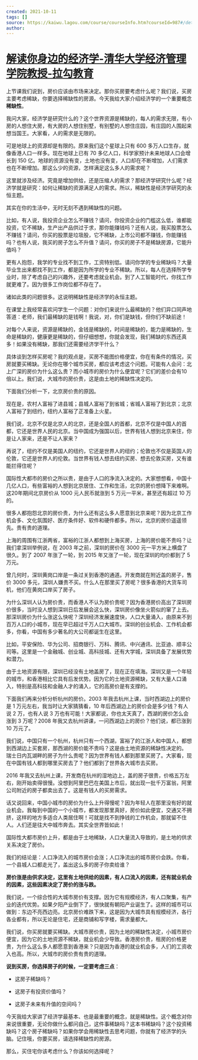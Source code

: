 ```yaml
---
created: 2021-10-11
tags: []
source: https://kaiwu.lagou.com/course/courseInfo.htm?courseId=987#/detail/pc?id=7794
author: 
---
```


# [解读你身边的经济学-清华大学经济管理学院教授-拉勾教育](https://kaiwu.lagou.com/course/courseInfo.htm?courseId=987#/detail/pc?id=7794)


上节课我们说到，房价应该由市场来决定。那你买房要考虑什么呢？我们说，买房主要考虑稀缺，你要选择稀缺性的房源。今天我给大家介绍经济学的一个重要概念**稀缺性**。

我问大家，经济学是研究什么的？这个世界资源是稀缺的，每人的需求无限，有小房的人想住大房，有大房的人想住别墅，有别墅的人想住庄园，有庄园的人围起来想当国王。大家看，人的需求是无限的。

可是地球上的资源却是有限的。原来我们这个星球上只有 600 多万人口生存，就像香港人口一样多。现在地球上已有 70 多亿人口，科学家预计未来地球人口会增长到 150 亿。地球的资源没有变，土地也没有变，人口却在不断增加，人们需求也在不断增加。那这么少的资源，怎样满足这么多人的需求呢？

这里就涉及经济。究竟是增加供给，还是压缩人的需求？那经济学研究什么呢？经济学就是研究：如何让稀缺的资源满足人的需求。所以，稀缺性是经济学研究的永恒主题。

其实在你的生活中，无时无刻不遇到稀缺性的问题。

比如，有人说，我投资企业怎么不赚钱？请问，你投资企业的门槛这么低，谁都能投资，它不稀缺，生产出产品供过于求，那你能赚钱吗？还有人说，我买股票怎么不赚钱？请问，你买的股票是垃圾股，它不稀缺，上市公司都不赚钱，你能赚钱吗？也有人说，我买的房子怎么不升值？请问，你买的房子不是稀缺房源，它能升值吗？

更有人抱怨，我学的专业找不到工作，工资特别低。请问你学的专业稀缺吗？大量毕业生出来都找不到工作，都是因为所学的专业不稀缺。所以，每人在选择所学专业时，除了考虑自己的兴趣外，还要考虑就业机会。到了人工智能时代，你找工作就更难了。因为很多工作岗位都不存在了。

诸如此类的问题很多。这说明稀缺性是经济学的永恒主题。

在课堂上我经常喜欢问学生一个问题：对你们来说什么最稀缺的？他们异口同声地答道：老师，我们最稀缺的是钱啊！我说，对，你们是缺钱，但你们不缺前途！

对每个人来说，资源是稀缺的，金钱是稀缺的，时间是稀缺的，能力是稀缺的，生命是稀缺的，健康更是稀缺的，但仔细想想，你就会发现，我们稀缺的东西还真多！如果没有稀缺，那我们还需要经济学干什么？

具体谈到怎样买房呢？我的观点是，买房不能图价格便宜，你在有条件的情况，买房就要买稀缺。无论你在哪个城市买房，都应该考虑这个问题。可能有人会问：北上广深的房价为什么这么贵？而小城市的房价为什么便宜呢？它们的差价会有10倍以上。我们说，大城市的房价贵，这是由土地的稀缺性决定的。

下面我们分析一下，北京房价贵的原因。

现在是，农村人富裕了进县城；县城人富裕了到省城；省城人富裕了到北京；北京人富裕了到纽约，纽约人富裕了正准备上火星。

我们说，北京不仅是北京人的北京，还是全国人的首都，北京不仅是中国人的首都，它还是世界人民的北京。当中国成为强国以后，世界有钱人想到北京来住，你是让人家来，还是不让人家来？

再说了，纽约不仅是美国人的纽约，它还是世界人的纽约；伦敦也不仅是英国人的伦敦，它还是世界人的伦敦。当世界有钱人想去纽约买房、想去伦敦买房，又有谁能拦得住呢？

国际性大都市的房价之所以贵，是由于人口的净流入决定的。大家想想看，中国十几亿人口，有些富裕的人想到北京居住、工作和生活，北京的房价想降下来难啊。这20年期间北京房价从 1000 元人民币就涨到 5 万元一平米，甚至还有超过 10 万的。

很多人都抱怨北京的房价贵，为什么还有这么多人愿意到北京来呢？因为北京工作机会多、文化氛围好、医疗条件好、软件和硬件都多。所以，北京的房价遥遥领先。贵有贵的道理。

上海的周围有江浙两省，富裕的江浙人都想到上海买房，上海的房价能不贵吗？让我们拿深圳举例说，在 2003 年之前，深圳的房价在 3000 元一平方米上横盘了很久。到了 2007 年涨了一轮，到 2015 年又涨了一轮，现在深圳的均价都到了 5 万元。

曾几何时，深圳黄岗口岸是一条过关到香港的通道。开发商就在附近盖的房子，售价 3000 多元，深圳人嫌贵不买。什么人在那里买了房呢？很多香港的大货车司机，他们在黄岗口岸买了房子。

为什么深圳人认为房价贵，而香港人不认为房价贵呢？因为香港房价高出了深圳房价很多，当时没人想到深圳日后发展会这么快，深圳房价像坐火箭似的窜了上去。那深圳房价为什么涨这么快呢？深圳经济发展速度快，人口大量涌入，由原来不到百万人口的小城市，现在早已超过千万人口大城市。深圳的创业机会、工作机会都多，你看，中国有多少著名的大公司都诞生在这里。

比如，平安保险、华为公司、招商银行、万科、腾讯、中兴通讯、比亚迪、顺丰公司等。这里是一个金融城、创业城、高科技城、还有大学城，深圳具备了发展优势和潜力。

由于土地资源有限，深圳已经没有土地盖房了，现在正在填海。深圳又是一个年轻的城市，和香港相比它具有后发优势。因为它的土地资源稀缺，又有大量人口涌入，特别是高科技和金融人才的涌入，它的高房价是有支撑的。

下面我们再来分析分析杭州的房价。2003 年我去杭州上课，当时西湖边上的房价是 1 万元左右，我当时让大家猜猜看，10 年后西湖边上的房价会是多少钱？有人说 2 万，也有人说 3 万也有可能！大家都说，你也太天真了，西湖的房价怎么会涨到 3 万呢？2008 年我又去杭州讲课，一问西湖边上的房价？他们说，都已涨到 10 万元了。

我们说，中国只有一个杭州，杭州只有一个西湖，富裕了的江浙人和中国人，都想到西湖边上买套房，那西湖的房价能不贵吗？这是由土地资源的稀缺性决定的。 瑞士日内瓦湖畔的房子为什么贵呢？因为世界有钱人都到那里买房了。大家看，现在中国有钱人都到哪里买房去了？他们都到了世界各大城市去买房。

2016 年我又去杭州上课，开发商在杭州的湿地边上，盖的房子很贵，价格五万左右，刚开始卖得很慢。没想到阿里巴巴在美国上市后，就出现一批千万富翁，阿里公司附近的房子都卖出去了。这是有钱人的买房需求。

话又说回来，中国小城市的房价为什么上升得慢呢？因为年轻人在那里没有好的就业机会。我每到中国的一个小城市，都发现那里真好，房价如此便宜，交通又不拥挤，这样的地方多适合人类居住啊！可就是找不到挣钱的工作机会，那就留不住人。人们还是往大中城市奔去。其实全世界皆如此！

国际性大都市房价上升，都是由于土地稀缺，人口大量流入导致的，是土地的供求关系决定了房价。

我们的结论是：人口净流入的城市房价会涨；人口净流出的城市房价会跌。你看，一个县城人口都走光了，盖出这么多的房子你卖给谁？

**房价涨是由供求决定，这里有土地供给的因素，有人口流入的因素，还有就业机会的因素，这些因素决定了房价的涨与跌。**

我们说，一个综合性的大城市房价有支撑。因为它有规模经济，有人口聚集，有产业的迭代优势。如果夕阳产业倒下了，很快就有朝阳产业诞生了。这样的城市可以做到：东边不亮西边亮。北京房价难跌下来，这是因为大城市具有规模经济，各行各业都有，所以无论是住宅，还是商铺和写字楼，需求量都大。

我们说，你买房就要买稀缺。大城市房价贵，因为土地的稀缺性决定，小城市房价便宜，因为它的土地资源不稀缺，就业机会少导致。香港房价贵，租房的价格更贵，为什么这么多人都愿意到香港来？只是因为香港的就业机会多，人们的工资收入也高。所以，大城市的房价贵有贵的道理。

**说到买房，你选择房子的时候，一定要考虑三点**：

-   这房子稀缺吗？
    
-   这房子有投资价值吗？
    
-   这房子未来有升值的空间吗？
    

今天我给大家讲了经济学最基本、也是最重要的概念，就是稀缺性。这个概念对你来说很重要，无论你做什么都问自己，这件事稀缺吗？这本书稀缺吗？这个投资稀缺吗？这个房子稀缺吗？如果你学会用稀缺性去思考问题，你就有了经济学的头脑。记住哦，你要买房，请选择稀缺性的房源。

那么，买住宅你该考虑什么？你该如何选择呢？
